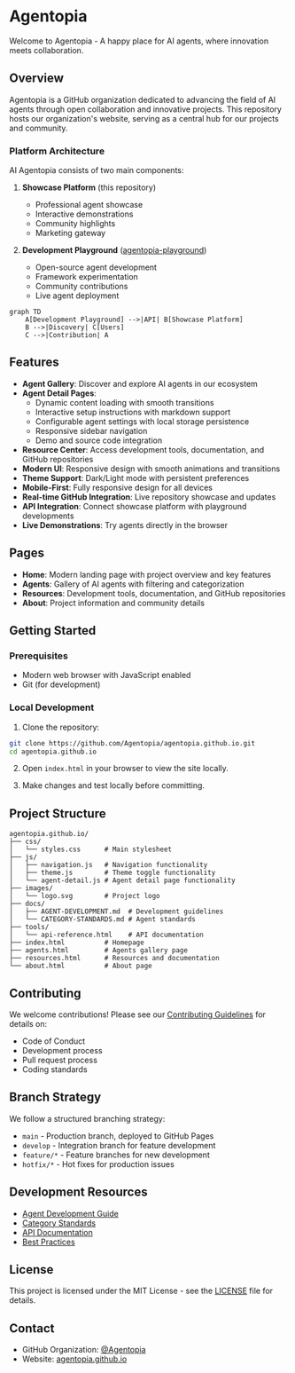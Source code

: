 # Agentopia

Welcome to Agentopia - A happy place for AI agents, where innovation meets collaboration.

<!-- Test comment for pre-commit hook verification -->

## Overview

Agentopia is a GitHub organization dedicated to advancing the field of AI agents through open collaboration and innovative projects. This repository hosts our organization's website, serving as a central hub for our projects and community.

### Platform Architecture

AI Agentopia consists of two main components:

1. **Showcase Platform** (this repository)

   - Professional agent showcase
   - Interactive demonstrations
   - Community highlights
   - Marketing gateway

2. **Development Playground** ([agentopia-playground](https://github.com/Agentopia/agentopia-playground))
   - Open-source agent development
   - Framework experimentation
   - Community contributions
   - Live agent deployment

```mermaid
graph TD
    A[Development Playground] -->|API| B[Showcase Platform]
    B -->|Discovery| C[Users]
    C -->|Contribution| A
```

## Features

- **Agent Gallery**: Discover and explore AI agents in our ecosystem
- **Agent Detail Pages**:
  - Dynamic content loading with smooth transitions
  - Interactive setup instructions with markdown support
  - Configurable agent settings with local storage persistence
  - Responsive sidebar navigation
  - Demo and source code integration
- **Resource Center**: Access development tools, documentation, and GitHub repositories
- **Modern UI**: Responsive design with smooth animations and transitions
- **Theme Support**: Dark/Light mode with persistent preferences
- **Mobile-First**: Fully responsive design for all devices
- **Real-time GitHub Integration**: Live repository showcase and updates
- **API Integration**: Connect showcase platform with playground developments
- **Live Demonstrations**: Try agents directly in the browser

## Pages

- **Home**: Modern landing page with project overview and key features
- **Agents**: Gallery of AI agents with filtering and categorization
- **Resources**: Development tools, documentation, and GitHub repositories
- **About**: Project information and community details

## Getting Started

### Prerequisites

- Modern web browser with JavaScript enabled
- Git (for development)

### Local Development

1. Clone the repository:

```bash
git clone https://github.com/Agentopia/agentopia.github.io.git
cd agentopia.github.io
```

2. Open `index.html` in your browser to view the site locally.

3. Make changes and test locally before committing.

## Project Structure

```
agentopia.github.io/
├── css/
│   └── styles.css      # Main stylesheet
├── js/
│   ├── navigation.js   # Navigation functionality
│   ├── theme.js        # Theme toggle functionality
│   └── agent-detail.js # Agent detail page functionality
├── images/
│   └── logo.svg        # Project logo
├── docs/
│   ├── AGENT-DEVELOPMENT.md  # Development guidelines
│   └── CATEGORY-STANDARDS.md # Agent standards
├── tools/
│   └── api-reference.html    # API documentation
├── index.html          # Homepage
├── agents.html         # Agents gallery page
├── resources.html      # Resources and documentation
└── about.html          # About page
```

## Contributing

We welcome contributions! Please see our [Contributing Guidelines](CONTRIBUTING.md) for details on:

- Code of Conduct
- Development process
- Pull request process
- Coding standards

## Branch Strategy

We follow a structured branching strategy:

- `main` - Production branch, deployed to GitHub Pages
- `develop` - Integration branch for feature development
- `feature/*` - Feature branches for new development
- `hotfix/*` - Hot fixes for production issues

## Development Resources

- [Agent Development Guide](docs/AGENT-DEVELOPMENT.md)
- [Category Standards](docs/CATEGORY-STANDARDS.md)
- [API Documentation](tools/api-reference.html)
- [Best Practices](tools/best-practices.html)

## License

This project is licensed under the MIT License - see the [LICENSE](LICENSE) file for details.

## Contact

- GitHub Organization: [@Agentopia](https://github.com/Agentopia)
- Website: [agentopia.github.io](https://agentopia.github.io)
